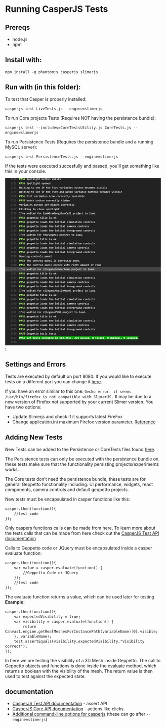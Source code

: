 Running CasperJS Tests
===========

## Prereqs

* node.js
* npm

## Install with:

``` {.sourceCode .javascript}
npm install -g phantomjs casperjs slimerjs
```

## Run with (in this folder):

To test that Casper is properly installed:

``` {.sourceCode .javascript}
casperjs test LiveTests.js --engine=slimerjs 
```

To run Core projects Tests (Requires NOT having the persistence bundle):

``` {.sourceCode .javascript}
casperjs test --includes=CoreTestsUtility.js CoreTests.js --engine=slimerjs
```

To run Persistence Tests (Requires the persistence bundle and a running MySQL server):

``` {.sourceCode .javascript}
casperjs test PersistenceTests.js --engine=slimerjs
```

If the tests were executed succesfully and passed, you'll get something like this in your console.

![image](images/CoreTests.png):

## Settings and Errors

Tests are executed by default on port 8080. If you would like to execute tests on a different port you can change it [here](https://github.com/openworm/org.geppetto.frontend/blob/development/src/main/webapp/js/pages/tests/casperjs/CoreTestsUtility.js#L1).

If you have an error similar to this one:
`Gecko error: it seems /usr/bin/firefox is not compatible with SlimerJS.`
It may be due to a new version of Firefox not supported by your current Slimer version. You have two options:
- Update Slimerjs and check if it supports latest FireFox
- Change application.ini maximum Firefox version parameter. [Reference](https://github.com/laurentj/slimerjs/issues/495#issuecomment-225008001)

## Adding New Tests
New Tests can be added to the Persistence or CoreTests files found [here](https://github.com/openworm/org.geppetto.frontend/blob/development/src/main/webapp/js/pages/tests/casperjs#L1).

The Persistence tests can only be executed with the persistence bundle on, these tests make sure that 
the functionality persisting projects/experiments works. 

The Core tests don't need the persistence bundle, these tests are for general Geppetto functionality including: 
UI performance, widgets, react components, camera controls and default geppetto projects.

New tests must be encapsulated in casper functions like this: 
``` {.sourceCode .javascript}
casper.then(function(){
	//test code
});
```
Only caspers functions calls can be made from here. To learn more about the tests calls that can be made
from here check out the [CasperJS Test API documentation](http://docs.casperjs.org/en/latest/modules/tester.html)

Calls to Geppetto code or JQuery must be encapsulated inside a casper evaluate function:
``` {.sourceCode .javascript}
casper.then(function(){
	var value = casper.evaluate(function() {
		//Geppetto Code or JQuery
	});
	//test code
});
```
The evaluate function returns a value, which can be used later for testing. 
**Example:**
``` {.sourceCode .javascript}
casper.then(function(){
	var expectedVisibility = true;
	var visibility = casper.evaluate(function() {
		return Canvas1.engine.getRealMeshesForInstancePath(variableName)[0].visible;
	}, variableName);
	test.assertEquals(visibility,expectedVisibility,"Visibility correct");
});
```
In here we are testing the visibility of a 3D Mesh inside Geppetto. The call to Geppetto objects and 
functions is done inside the evaluate method, which returns a boolean with the visibility of the mesh.
The return value is then used to test against the expected state. 

## documentation

* [CasperJS Test API documentation](http://docs.casperjs.org/en/latest/modules/tester.html) - assert API
* [CasperJS Core API documentation](http://docs.casperjs.org/en/latest/modules/casper.html) - actions like clicks.
* [Additional command-line options for casperjs](https://docs.slimerjs.org/current/configuration.html#command-line-options) (these can go after `--engine=slimerjs`)
